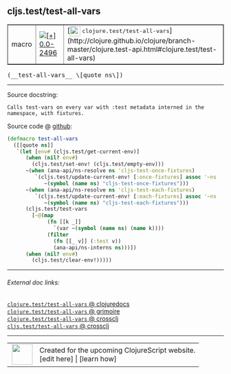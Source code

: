 ## cljs.test/test-all-vars



 <table border="1">
<tr>
<td>macro</td>
<td><a href="https://github.com/cljsinfo/cljs-api-docs/tree/0.0-2496"><img valign="middle" alt="[+] 0.0-2496" title="Added in 0.0-2496" src="https://img.shields.io/badge/+-0.0--2496-lightgrey.svg"></a> </td>
<td>
[<img height="24px" valign="middle" src="http://i.imgur.com/1GjPKvB.png"> <samp>clojure.test/test-all-vars</samp>](http://clojure.github.io/clojure/branch-master/clojure.test-api.html#clojure.test/test-all-vars)
</td>
</tr>
</table>


 <samp>
(__test-all-vars__ \[quote ns\])<br>
</samp>

---





Source docstring:

```
Calls test-vars on every var with :test metadata interned in the
namespace, with fixtures.
```


Source code @ [github](https://github.com/clojure/clojurescript/blob/r2505/src/clj/cljs/test.clj#L253-L274):

```clj
(defmacro test-all-vars
  ([[quote ns]]
   `(let [env# (cljs.test/get-current-env)]
      (when (nil? env#)
        (cljs.test/set-env! (cljs.test/empty-env)))
      ~(when (ana-api/ns-resolve ns 'cljs-test-once-fixtures)
         `(cljs.test/update-current-env! [:once-fixtures] assoc '~ns
            ~(symbol (name ns) "cljs-test-once-fixtures")))
      ~(when (ana-api/ns-resolve ns 'cljs-test-each-fixtures)
         `(cljs.test/update-current-env! [:each-fixtures] assoc '~ns
            ~(symbol (name ns) "cljs-test-each-fixtures")))
      (cljs.test/test-vars
        [~@(map
             (fn [[k _]]
               `(var ~(symbol (name ns) (name k))))
             (filter
               (fn [[_ v]] (:test v))
               (ana-api/ns-interns ns)))])
      (when (nil? env#)
        (cljs.test/clear-env!)))))
```

<!--
Repo - tag - source tree - lines:

 <pre>
clojurescript @ r2505
└── src
    └── clj
        └── cljs
            └── <ins>[test.clj:253-274](https://github.com/clojure/clojurescript/blob/r2505/src/clj/cljs/test.clj#L253-L274)</ins>
</pre>

-->

---



###### External doc links:

[`clojure.test/test-all-vars` @ clojuredocs](http://clojuredocs.org/clojure.test/test-all-vars)<br>
[`clojure.test/test-all-vars` @ grimoire](http://conj.io/store/v1/org.clojure/clojure/1.7.0-beta3/clj/clojure.test/test-all-vars/)<br>
[`clojure.test/test-all-vars` @ crossclj](http://crossclj.info/fun/clojure.test/test-all-vars.html)<br>
[`cljs.test/test-all-vars` @ crossclj](http://crossclj.info/fun/cljs.test/test-all-vars.html)<br>

---

 <table>
<tr><td>
<img valign="middle" align="right" width="48px" src="http://i.imgur.com/Hi20huC.png">
</td><td>
Created for the upcoming ClojureScript website.<br>
[edit here] | [learn how]
</td></tr></table>

[edit here]:https://github.com/cljsinfo/cljs-api-docs/blob/master/cljsdoc/cljs.test_test-all-vars.cljsdoc
[learn how]:https://github.com/cljsinfo/cljs-api-docs/wiki/cljsdoc-files

<!--

This information was too distracting to show to readers, but I'll leave it
commented here since it is helpful to:

- pretty-print the data used to generate this document
- and show how to retrieve that data



The API data for this symbol:

```clj
{:ns "cljs.test",
 :name "test-all-vars",
 :signature ["[[quote ns]]"],
 :history [["+" "0.0-2496"]],
 :type "macro",
 :full-name-encode "cljs.test_test-all-vars",
 :source {:code "(defmacro test-all-vars\n  ([[quote ns]]\n   `(let [env# (cljs.test/get-current-env)]\n      (when (nil? env#)\n        (cljs.test/set-env! (cljs.test/empty-env)))\n      ~(when (ana-api/ns-resolve ns 'cljs-test-once-fixtures)\n         `(cljs.test/update-current-env! [:once-fixtures] assoc '~ns\n            ~(symbol (name ns) \"cljs-test-once-fixtures\")))\n      ~(when (ana-api/ns-resolve ns 'cljs-test-each-fixtures)\n         `(cljs.test/update-current-env! [:each-fixtures] assoc '~ns\n            ~(symbol (name ns) \"cljs-test-each-fixtures\")))\n      (cljs.test/test-vars\n        [~@(map\n             (fn [[k _]]\n               `(var ~(symbol (name ns) (name k))))\n             (filter\n               (fn [[_ v]] (:test v))\n               (ana-api/ns-interns ns)))])\n      (when (nil? env#)\n        (cljs.test/clear-env!)))))",
          :title "Source code",
          :repo "clojurescript",
          :tag "r2505",
          :filename "src/clj/cljs/test.clj",
          :lines [253 274]},
 :full-name "cljs.test/test-all-vars",
 :clj-symbol "clojure.test/test-all-vars",
 :docstring "Calls test-vars on every var with :test metadata interned in the\nnamespace, with fixtures."}

```

Retrieve the API data for this symbol:

```clj
;; from Clojure REPL
(require '[clojure.edn :as edn])
(-> (slurp "https://raw.githubusercontent.com/cljsinfo/cljs-api-docs/catalog/cljs-api.edn")
    (edn/read-string)
    (get-in [:symbols "cljs.test/test-all-vars"]))
```

-->
